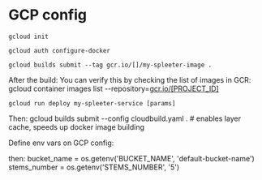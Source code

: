 # GCP config
	gcloud init

	gcloud auth configure-docker

	gcloud builds submit --tag gcr.io/[]/my-spleeter-image . 

After the build:
You can verify this by checking the list of images in GCR:
	gcloud container images list --repository=[gcr.io/[PROJECT_ID]](http://gcr.io/%5BPROJECT_ID%5D)


	gcloud run deploy my-spleeter-service [params]

Then:
	gcloud builds submit --config cloudbuild.yaml . # enables layer cache, speeds up docker image building

Define env vars on GCP config:

then:
	bucket_name = os.getenv('BUCKET_NAME', 'default-bucket-name')
	stems_number = os.getenv('STEMS_NUMBER', '5')

